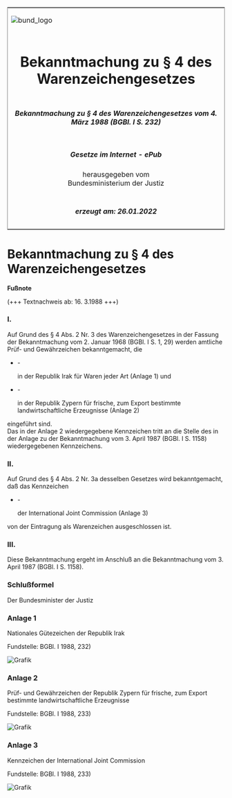 <span id="DECKBLATT.html"></span>

<table border="0" frame="border" width="100%">

<tr valign="top">

<td align="left">

![bund\_logo](BfJ_2021_Web_de_de.gif)

</td>

<td align="right">

 

</td>

</tr>

<tr align="center" valign="middle">

<td colspan="2">

# Bekanntmachung zu § 4 des Warenzeichengesetzes

</td>

</tr>

<tr align="center" valign="middle">

<td colspan="2">

##### Bekanntmachung zu § 4 des Warenzeichengesetzes vom 4. März 1988 (BGBl. I S. 232)

</td>

</tr>

<tr align="center" valign="middle">

<td colspan="2">

  
  

##### Gesetze im Internet - ePub  
  
herausgegeben vom  
Bundesministerium der Justiz

</td>

</tr>

<tr align="center" valign="bottom">

<td colspan="2">

  
  

##### erzeugt am: 26.01.2022

</td>

</tr>

</table>

<span id="BJNR002320988.html"></span>

# Bekanntmachung zu § 4 des Warenzeichengesetzes

<div>

  
**Fußnote**

<div class="jnhtml">

<div>

<div class="jurAbsatz">

(+++ Textnachweis ab: 16. 3.1988 +++)

</div>

</div>

</div>

</div>

<span id="BJNR002320988BJNE000100326.html"></span>

### I.  

<div>

<div class="jnhtml">

<div>

<div class="jurAbsatz">

Auf Grund des § 4 Abs. 2 Nr. 3 des Warenzeichengesetzes in der Fassung
der Bekanntmachung vom 2. Januar 1968 (BGBl. I S. 1, 29) werden amtliche
Prüf- und Gewährzeichen bekanntgemacht, die

  - \-
    
    <div style="">
    
    in der Republik Irak für Waren jeder Art (Anlage 1) und
    
    </div>

  - \-
    
    <div style="">
    
    in der Republik Zypern für frische, zum Export bestimmte
    landwirtschaftliche Erzeugnisse (Anlage 2)
    
    </div>

eingeführt sind.  
Das in der Anlage 2 wiedergegebene Kennzeichen tritt an die Stelle des
in der Anlage zu der Bekanntmachung vom 3. April 1987 (BGBl. I S. 1158)
wiedergegebenen Kennzeichens.

</div>

</div>

</div>

</div>

<span id="BJNR002320988BJNE000200326.html"></span>

### II.  

<div>

<div class="jnhtml">

<div>

<div class="jurAbsatz">

Auf Grund des § 4 Abs. 2 Nr. 3a desselben Gesetzes wird bekanntgemacht,
daß das Kennzeichen

  - \-
    
    <div style="">
    
    der International Joint Commission (Anlage 3)
    
    </div>

von der Eintragung als Warenzeichen ausgeschlossen ist.

</div>

</div>

</div>

</div>

<span id="BJNR002320988BJNE000300326.html"></span>

### III.  

<div>

<div class="jnhtml">

<div>

<div class="jurAbsatz">

Diese Bekanntmachung ergeht im Anschluß an die Bekanntmachung vom 3.
April 1987 (BGBl. I S. 1158).

</div>

</div>

</div>

</div>

<span id="BJNR002320988BJNE000400326.html"></span>

### Schlußformel  

<div>

<div class="jnhtml">

<div>

<div class="jurAbsatz">

<span class="SP">Der Bundesminister der Justiz</span>

</div>

</div>

</div>

</div>

<span id="BJNR002320988BJNE000500326.html"></span>

### Anlage 1  
Nationales Gütezeichen der Republik Irak

<div>

<div class="jnhtml">

<div>

<div class="jurAbsatz">

<div class="kommentar_Fundstelle">

Fundstelle: BGBl. I 1988, 232)

</div>

  
![Grafik](bgbl1_1988_j0232_0010.jpeg)

</div>

</div>

</div>

</div>

<span id="BJNR002320988BJNE000600326.html"></span>

### Anlage 2  
Prüf- und Gewährzeichen der Republik Zypern für frische, zum Export bestimmte landwirtschaftliche Erzeugnisse

<div>

<div class="jnhtml">

<div>

<div class="jurAbsatz">

<div class="kommentar_Fundstelle">

Fundstelle: BGBl. I 1988, 233)

</div>

  
![Grafik](bgbl1_1988_j0233_0010.jpeg)

</div>

</div>

</div>

</div>

<span id="BJNR002320988BJNE000700326.html"></span>

### Anlage 3  
Kennzeichen der International Joint Commission

<div>

<div class="jnhtml">

<div>

<div class="jurAbsatz">

<div class="kommentar_Fundstelle">

Fundstelle: BGBl. I 1988, 233)

</div>

  
![Grafik](bgbl1_1988_j0233_0020.jpeg)

</div>

</div>

</div>

</div>
